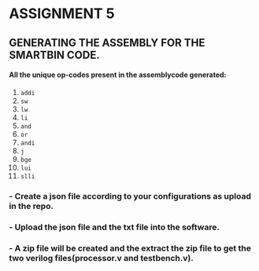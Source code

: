# ASSIGNMENT 5

## GENERATING THE ASSEMBLY FOR THE SMARTBIN CODE.

#### All the unique op-codes present in the assemblycode generated: 

1. `addi`
2. `sw`
3. `lw`
4. `li`
5. `and`
6. `or`
7. `andi`
8. `j`
9. `bge`
10. `lui`
11. `slli`

### - Create a json file according to your configurations as upload in the repo.

### - Upload the json file and the txt file into the software.

### - A zip file will be created and the extract the zip file to get the two verilog files(processor.v and testbench.v).

